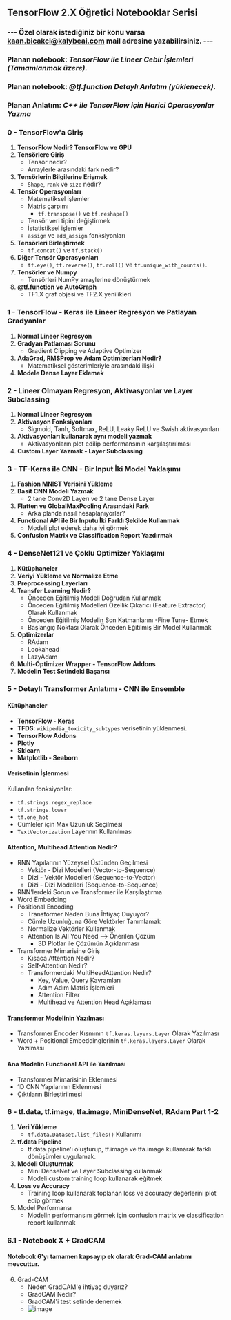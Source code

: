 ## TensorFlow 2.X Öğretici Notebooklar Serisi

### --- Özel olarak istediğiniz bir konu varsa kaan.bicakci@kalybeai.com mail adresine yazabilirsiniz. ---
### Planan notebook: *TensorFlow ile Lineer Cebir İşlemleri (Tamamlanmak üzere).*
### Planan notebook: *@tf.function Detaylı Anlatım (yüklenecek).*
### Planan Anlatım: *C++ ile TensorFlow için Harici Operasyonlar Yazma*

### 0 - TensorFlow'a Giriş
1) **TensorFlow Nedir? TensorFlow ve GPU**
2) **Tensörlere Giriş**
    * Tensör nedir? 
    * Arraylerle arasındaki fark nedir?
3) **Tensörlerin Bilgilerine Erişmek**
    * `Shape`, `rank` ve `size` nedir?
4) **Tensör Operasyonları**
    * Matematiksel işlemler
    * Matris çarpımı
      * `tf.transpose()` ve `tf.reshape()` 
    * Tensör veri tipini değiştirmek
    * İstatistiksel işlemler
    * `assign` ve `add_assign` fonksiyonları
5) **Tensörleri Birleştirmek**
     * `tf.concat()` ve `tf.stack()`
6) **Diğer Tensör Operasyonları**
     * `tf.eye()`, `tf.reverse()`, `tf.roll()` ve `tf.unique_with_counts()`.
7) **Tensörler ve Numpy**
     * Tensörleri NumPy arraylerine dönüştürmek
8) **@tf.function ve AutoGraph**
      * TF1.X graf objesi ve TF2.X yenilikleri

### 1 - TensorFlow - Keras ile Lineer Regresyon ve Patlayan Gradyanlar
1) **Normal Lineer Regresyon**
2) **Gradyan Patlaması Sorunu**
   * Gradient Clipping ve Adaptive Optimizer
3) **AdaGrad, RMSProp ve Adam Optimizerları Nedir?**
   * Matematiksel gösterimleriyle arasındaki ilişki
4) **Modele Dense Layer Eklemek**

### 2 - Lineer Olmayan Regresyon, Aktivasyonlar ve Layer Subclassing
1) **Normal Lineer Regresyon**
2) **Aktivasyon Fonksiyonları**
   * Sigmoid, Tanh, Softmax, ReLU, Leaky ReLU ve Swish aktivasyonları
3) **Aktivasyonları kullanarak aynı modeli yazmak**
   * Aktivasyonların plot edilip performansının karşılaştırılması
4) **Custom Layer Yazmak - Layer Subclassing**

### 3 - TF-Keras ile CNN - Bir Input İki Model Yaklaşımı
1) **Fashion MNIST Verisini Yükleme**
2) **Basit CNN Modeli Yazmak**
   * 2 tane Conv2D Layerı ve 2 tane Dense Layer
3) **Flatten ve GlobalMaxPooling Arasındaki Fark**
   * Arka planda nasıl hesaplanıyorlar?
4) **Functional API ile Bir Inputu İki Farklı Şekilde Kullanmak**
   * Modeli plot ederek daha iyi görmek
5) **Confusion Matrix ve Classification Report Yazdırmak**

### 4 - DenseNet121 ve Çoklu Optimizer Yaklaşımı
1) **Kütüphaneler**
2) **Veriyi Yükleme ve Normalize Etme**
3) **Preprocessing Layerları**
4) **Transfer Learning Nedir?**
   * Önceden Eğitilmiş Modeli Doğrudan Kullanmak
   * Önceden Eğitilmiş Modelleri Özellik Çıkarıcı (Feature Extractor) Olarak Kullanmak
   * Önceden Eğitilmiş Modelin Son Katmanlarını -Fine Tune- Etmek
   * Başlangıç Noktası Olarak Önceden Eğitilmiş Bir Model Kullanmak
5) **Optimizerlar**
   * RAdam
   * Lookahead
   * LazyAdam
6) **Multi-Optimizer Wrapper - TensorFlow Addons**
7) **Modelin Test Setindeki Başarısı**

### 5 - Detaylı Transformer Anlatımı - CNN ile Ensemble
#### Kütüphaneler
* **TensorFlow - Keras**
* **TFDS**: `wikipedia_toxicity_subtypes` verisetinin yüklenmesi.
* **TensorFlow Addons**
* **Plotly**
* **Sklearn**
* **Matplotlib - Seaborn**

#### Verisetinin İşlenmesi
Kullanılan fonksiyonlar:
* `tf.strings.regex_replace`
* `tf.strings.lower`
* `tf.one_hot`
* Cümleler için Max Uzunluk Seçilmesi
* `TextVectorization` Layerının Kullanılması

#### Attention, Multihead Attention Nedir?
* RNN Yapılarının Yüzeysel Üstünden Geçilmesi
  * Vektör - Dizi Modelleri (Vector-to-Sequence)
  * Dizi - Vektör Modelleri (Sequence-to-Vector)
  * Dizi - Dizi Modelleri (Sequence-to-Sequence)
* RNN'lerdeki Sorun ve Transformer ile Karşılaştırma
* Word Embedding
* Positional Encoding
  * Transformer Neden Buna İhtiyaç Duyuyor?
  * Cümle Uzunluğuna Göre Vektörler Tanımlamak
  * Normalize Vektörler Kullanmak
  * Attention Is All You Need --> Önerilen Çözüm
    * 3D Plotlar ile Çözümün Açıklanması
* Transformer Mimarisine Giriş
  * Kısaca Attention Nedir?
  * Self-Attention Nedir?
  * Transformerdaki MultiHeadAttention Nedir?
    * Key, Value, Query Kavramları
    * Adım Adım Matris İşlemleri
    * Attention Filter
    * Multihead ve Attention Head Açıklaması

#### Transformer Modelinin Yazılması
* Transformer Encoder Kısmının `tf.keras.layers.Layer` Olarak Yazılması
* Word + Positional Embeddinglerinin `tf.keras.layers.Layer` Olarak Yazılması

#### Ana Modelin Functional API ile Yazılması
* Transformer Mimarisinin Eklenmesi
* 1D CNN Yapılarının Eklenmesi
* Çıktıların Birleştirilmesi


### 6 - tf.data, tf.image, tfa.image, MiniDenseNet, RAdam Part 1-2
1) **Veri Yükleme**
   * `tf.data.Dataset.list_files()` Kullanımı
2) **tf.data Pipeline**
   * tf.data pipeline'ı oluşturup, tf.image ve tfa.image kullanarak farklı dönüşümler uygulamak.
3) **Modeli Oluşturmak**
   * Mini DenseNet ve Layer Subclassing kullanmak
   * Modeli custom training loop kullanarak eğitmek
4) **Loss ve Accuracy**
   * Training loop kullanarak toplanan loss ve accuracy değerlerini plot edip görmek
5) Model Performansı
   * Modelin performansını görmek için confusion matrix ve classification report kullanmak

### 6.1 - Notebook X + GradCAM
#### Notebook 6'yı tamamen kapsayıp ek olarak Grad-CAM anlatımı mevcuttur.
6) Grad-CAM
   * Neden GradCAM'e ihtiyaç duyarız?
   * GradCAM Nedir?
   * GradCAM'i test setinde denemek
   * ![image](https://user-images.githubusercontent.com/46622558/143658932-3d820882-7e40-436f-acfa-d70750accffe.png)

